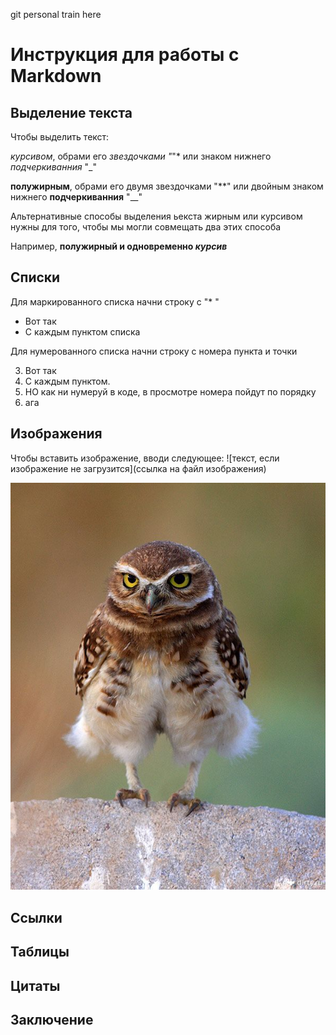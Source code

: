 git personal train here

# Инструкция для работы с Markdown #

## Выделение текста ##

Чтобы выделить текст:

*курсивом*, обрами его *звездочками "*"* или знаком нижнего _подчеркиванния_ "_"

**полужирным**, обрами его двумя звездочками "**" или двойным знаком нижнего __подчеркиванния__ "__"

Альтернативные способы выделения ьекста жирным или курсивом нужны для того, чтобы мы могли совмещать два этих способа

Например, __полужирный и одновременно *курсив*__

## Списки ##

Для маркированного списка начни строку с "* "

* Вот так
* С каждым пунктом списка

Для нумерованного списка начни строку с номера пункта и точки

3. Вот так
4. С каждым пунктом.
7. НО как ни нумеруй в коде, в просмотре номера пойдут по порядку
10. ага

## Изображения ##

Чтобы вставить изображение, вводи следующее:
![текст, если изображение не загрузится](ссылка на файл изображения)

![сова осталась в папке для 12.10.2021](owl.jpeg)

## Ссылки ##

## Таблицы ##

## Цитаты ##

## Заключение ##
